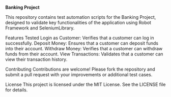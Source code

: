**Banking Project**

This repository contains test automation scripts for the Banking Project, designed to validate key functionalities of the application using Robot Framework and SeleniumLibrary.

Features Tested
Login as Customer: Verifies that a customer can log in successfully.
Deposit Money: Ensures that a customer can deposit funds into their account.
Withdraw Money: Verifies that a customer can withdraw funds from their account.
View Transactions: Validates that a customer can view their transaction history.

Contributing
Contributions are welcome! Please fork the repository and submit a pull request with your improvements or additional test cases.

License
This project is licensed under the MIT License. See the LICENSE file for details.
